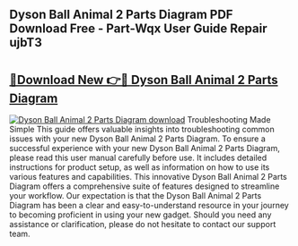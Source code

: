 ## Dyson Ball Animal 2 Parts Diagram PDF Download Free - Part-Wqx User Guide Repair ujbT3

# <h2><a href="http://dfq432j.blite.top/?on=Dyson+Ball+Animal+2+Parts+Diagram">🔗Download New 👉🔴 Dyson Ball Animal 2 Parts Diagram</a></h2>

[![Dyson Ball Animal 2 Parts Diagram download](https://i.imgur.com/lujVjoI.png)](http://dfq432j.blite.top/?on=Dyson+Ball+Animal+2+Parts+Diagram)
Troubleshooting Made Simple This guide offers valuable insights into troubleshooting common issues with your new Dyson Ball Animal 2 Parts Diagram. To ensure a successful experience with your new Dyson Ball Animal 2 Parts Diagram, please read this user manual carefully before use. It includes detailed instructions for product setup, as well as information on how to use its various features and capabilities. This innovative Dyson Ball Animal 2 Parts Diagram offers a comprehensive suite of features designed to streamline your workflow. Our expectation is that the Dyson Ball Animal 2 Parts Diagram has been a clear and easy-to-understand resource in your journey to becoming proficient in using your new gadget. Should you need any assistance or clarification, please do not hesitate to contact our support team.
